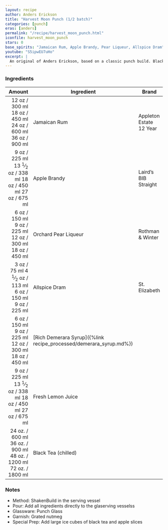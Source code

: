 ```yaml
---
layout: recipe
author: Anders Erickson
title: "Harvest Moon Punch (1/2 batch)"
categories: [punch]
eras: [anders]
permalink: "/recipe/harvest_moon_punch.html"
iconfile: harvest_moon_punch
stars: 0
base_spirits: "Jamaican Rum, Apple Brandy, Pear Liqueur, Allspice Dram"
youtube: "S5ipwEU7uHo"
excerpt: |
  An original of Anders Erickson, based on a classic punch build. Black tea adds volume, and cuts down on the alcohol content.
---
```


### Ingredients

|                                                                                                                                                                                                          Amount | Ingredient                                                         | Brand                   |
| --------------------------------------------------------------------------------------------------------------------------------------------------------------------------------------------------------------: | ------------------------------------------------------------------ | ----------------------- |
|                                <span class="onex active">12 oz / 300 ml</span> <span class="onehalfx">18 oz / 450 ml</span> <span class="twox">24 oz / 600 ml</span> <span class="threex">36 oz / 900 ml</span> | Jamaican Rum                                                       | Appleton Estate 12 Year |
| <span class="onex active">9 oz / 225 ml</span> <span class="onehalfx">13 <sup>1</sup>&frasl;<sub>2</sub> oz / 338 ml</span> <span class="twox">18 oz / 450 ml</span> <span class="threex">27 oz / 675 ml</span> | Apple Brandy                                                       | Laird’s BIB Straight    |
|                                  <span class="onex active">6 oz / 150 ml</span> <span class="onehalfx">9 oz / 225 ml</span> <span class="twox">12 oz / 300 ml</span> <span class="threex">18 oz / 450 ml</span> | Orchard Pear Liqueur                                               | Rothman & Winter        |
|     <span class="onex active">3 oz / 75 ml</span> <span class="onehalfx">4 <sup>1</sup>&frasl;<sub>2</sub> oz / 113 ml</span> <span class="twox">6 oz / 150 ml</span> <span class="threex">9 oz / 225 ml</span> | Allspice Dram                                                      | St. Elizabeth           |
|                                  <span class="onex active">6 oz / 150 ml</span> <span class="onehalfx">9 oz / 225 ml</span> <span class="twox">12 oz / 300 ml</span> <span class="threex">18 oz / 450 ml</span> | [Rich Demerara Syrup]({%link recipe_processed/demerara_syrup.md%}) |                         |
| <span class="onex active">9 oz / 225 ml</span> <span class="onehalfx">13 <sup>1</sup>&frasl;<sub>2</sub> oz / 338 ml</span> <span class="twox">18 oz / 450 ml</span> <span class="threex">27 oz / 675 ml</span> | Fresh Lemon Juice                                                  |                         |
|                          <span class="onex active">24 oz. / 600 ml</span> <span class="onehalfx">36 oz. / 900 ml</span> <span class="twox">48 oz. / 1200 ml</span> <span class="threex">72 oz. / 1800 ml</span> | Black Tea (chilled)                                                |                         |

### Notes

- Method: ShakenBuild in the serving vessel
- Pour: Add all ingredients directly to the glaserving vesselss
- Glassware: Punch Glass
- Garnish: Grated nutmeg
- Special Prep: Add large ice cubes of black tea and apple slices

<script type="application/ld+json">
{
  "@context": "https://schema.org",
  "@type": "Recipe",
  "author": "{{ page.author }}",
  "description": "{{ page.excerpt | strip_html | replace: '"', "'" }}",
  "image": "{%- for ingredient in site.data[page.iconfile].images.ingredient limit: 1 -%}{{ ingredient.url }}{%- endfor -%}",
  "recipeIngredient": [  " 12 oz Jamaican Rum",
  "9 oz Apple Brandy",
  "6 oz Orchard Pear Liqueur",
  "3 oz Allspice Dram ",
  "6 oz Rich Demerara Syrup",
  "9 oz Fresh Lemon Juice ",
  "24 oz. Black Tea (chilled) "],
  "name": "{{ page.title }}",
  "recipeInstructions": "  {
    '@type': 'HowToStep',
    'text': '- Method: ShakenBuild in the serving vessel
'
  },  {
    '@type': 'HowToStep',
    'text': '- Pour: Add all ingredients directly to the glaserving vesselss
'
  },  {
    '@type': 'HowToStep',
    'text': '- Glassware: Punch Glass
'
  },  {
    '@type': 'HowToStep',
    'text': '- Garnish: Grated nutmeg
'
  },  {
    '@type': 'HowToStep',
    'text': '- Special Prep: Add large ice cubes of black tea and apple slices
'
  }",
  "recipeYield": "1 cocktail",
  "recipeCategory": "cocktail"
}
</script>
